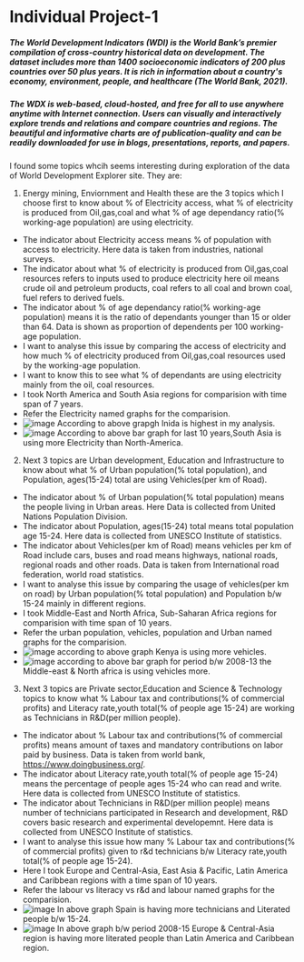 # Individual Project-1

##### The World Development Indicators (WDI) is the World Bank’s premier compilation of cross-country historical data on development. The dataset includes more than 1400 socioeconomic indicators of 200 plus countries over 50 plus years. It is rich in information about a country's economy, environment, people, and healthcare (The World Bank, 2021).

##### The WDX is web-based, cloud-hosted, and free for all to use anywhere anytime with Internet connection. Users can visually and interactively explore trends and relations and compare countries and regions. The beautiful and informative charts are of publication-quality and can be readily downloaded for use in blogs, presentations, reports, and papers.

I found some topics whcih seems interesting during exploration of the data of World Development Explorer site. They are:

1. Energy mining, Enviornment and Health these are the 3 topics which I choose first to know about % of Electricity access, what % of electricity is produced from Oil,gas,coal and what % of age dependancy ratio(% working-age population) are using electricity. 
- The indicator about Electricity access means % of population with access to electricity. Here data is taken from industries, national surveys.
- The indicator about what % of electricity is produced from Oil,gas,coal resources refers to inputs used to produce electricity here oil means crude oil and petroleum products, coal refers to all coal and brown coal, fuel refers to derived fuels.
- The indicator about % of age dependancy ratio(% working-age population) means it is the ratio of dependants younger than 15 or older than 64. Data is shown as proportion of dependents per 100 working-age population.
- I want to analyse this issue by comparing the access of electricity and how much % of electricity produced from Oil,gas,coal resources used by the working-age population.
- I want to know this to see what % of dependants are using electricity mainly from the oil, coal resources.
- I took North America and South Asia regions for comparision with time span of 7 years.
- Refer the Electricity named graphs for the comparision.
- ![image](https://user-images.githubusercontent.com/71124557/112763075-0503bd00-8fd1-11eb-8dd1-b0e97e560310.png)
According to above grapgh Inida is highest in my analysis.
- ![image](https://user-images.githubusercontent.com/71124557/112763694-84928b80-8fd3-11eb-963a-4aee7e2a73d9.png)
According to above bar graph for last 10 years,South Asia is using more Electricity than North-America.

2. Next 3 topics are Urban development, Education and Infrastructure to know about what % of Urban population(% total population), and Population, ages(15-24) total are using Vehicles(per km of Road).  
- The indicator about % of Urban population(% total population) means the people living in Urban areas. Here Data is collected from United Nations Population Division.
- The indicator about Population, ages(15-24) total means total population age 15-24. Here data is collected from UNESCO Institute of statistics.
- The indicator about Vehicles(per km of Road) means vehicles per km of Road include cars, buses and road means highways, national roads, regional roads and other roads. Data is taken from International road federation, world road statistics.
- I want to analyse this issue by comparing the usage of vehicles(per km on road) by Urban population(% total population) and Population b/w 15-24 mainly in different regions.
- I took Middle-East and North Africa, Sub-Saharan Africa regions for comparision with time span of 10 years.
- Refer the urban population, vehicles, population and Urban named graphs for the comparision.
- ![image](https://user-images.githubusercontent.com/71124557/112763241-9f640080-8fd1-11eb-9e30-4daa83b70b21.png)
according to above graph Kenya is using more vehicles.
- ![image](https://user-images.githubusercontent.com/71124557/112764168-544bec80-8fd5-11eb-9ef8-ac894ae6b2ac.png)
according to above bar graph for period b/w 2008-13 the Middle-east & North africa is using vehicles more.


3. Next 3 topics are Private sector,Education and Science & Technology topics to know what % Labour tax and contributions(% of commercial profits) and Literacy rate,youth total(% of people age 15-24)  are working as Technicians in R&D(per million people). 
- The indicator about % Labour tax and contributions(% of commercial profits) means amount of taxes and mandatory contributions on labor paid by business. Data is taken from world bank, https://www.doingbusiness.org/.
-  The indicator about Literacy rate,youth total(% of people age 15-24) means the percentage of people ages 15-24 who can read and write. Here data is collected from UNESCO Institute of statistics.
-  The indicator about Technicians in R&D(per million people) means number of technicians participated in Research and development, R&D covers basic research and experimental developemnt. Here data is collected from UNESCO Institute of statistics.
-  I want to analyse this issue how many % Labour tax and contributions(% of commercial profits) given to r&d technicians b/w Literacy rate,youth total(% of people age 15-24).
-  Here I took Europe and Central-Asia, East Asia & Pacific, Latin America and Caribbean regions with a time span of 10 years.
-  Refer the labour vs literacy vs r&d and labour named graphs for the comparision.
- ![image](https://user-images.githubusercontent.com/71124557/112763269-c3274680-8fd1-11eb-8f53-ab095bbbb6b2.png)
In above graph Spain is having more technicians and Literated people b/w 15-24.
- ![image](https://user-images.githubusercontent.com/71124557/112764623-70e92400-8fd7-11eb-96d7-b43d8debf71a.png)
In above graph b/w period 2008-15 Europe & Central-Asia region is having more literated people than Latin America and Caribbean region.


